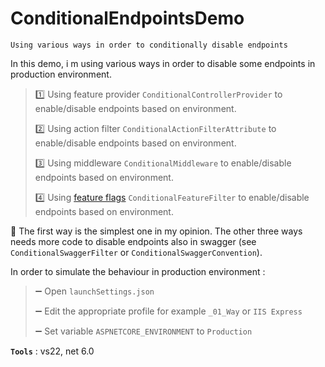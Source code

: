 # ConditionalEndpointsDemo
```
Using various ways in order to conditionally disable endpoints
```

In this demo, i m using various ways in order to disable some endpoints in production environment.
>
> :one: Using feature provider `ConditionalControllerProvider` to enable/disable endpoints based on environment.
>
> :two: Using action filter `ConditionalActionFilterAttribute` to enable/disable endpoints based on environment.
>
> :three: Using middleware `ConditionalMiddleware` to enable/disable endpoints based on environment.
>
> :four: Using [feature flags](https://github.com/microsoft/FeatureManagement-Dotnet) `ConditionalFeatureFilter` to enable/disable endpoints based on environment.
>
:rocket: The first way is the simplest one in my opinion. The other three ways needs more code to disable endpoints also in swagger (see `ConditionalSwaggerFilter` or `ConditionalSwaggerConvention`).

In order to simulate the behaviour in production environment :
> :heavy_minus_sign: Open `launchSettings.json`
>
> :heavy_minus_sign: Edit the appropriate profile for example `_01_Way` or `IIS Express`
>
> :heavy_minus_sign: Set variable `ASPNETCORE_ENVIRONMENT` to `Production`

**`Tools`** : vs22, net 6.0
